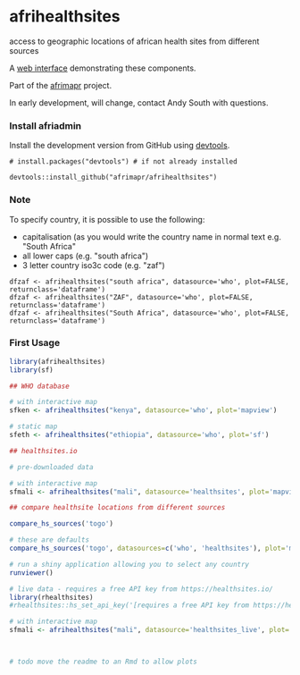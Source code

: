 # afrihealthsites
access to geographic locations of african health sites from different sources

A [web interface](https://andysouth.shinyapps.io/healthsites_viewer/) demonstrating these components.

Part of the [afrimapr](www.afrimapr.org) project.

In early development, will change, contact Andy South with questions.


### Install afriadmin

Install the development version from GitHub using [devtools](https://github.com/hadley/devtools).

    # install.packages("devtools") # if not already installed
    
    devtools::install_github("afrimapr/afrihealthsites")
    
### Note

To specify country, it is possible to use the following:

- capitalisation (as you would write the country name in normal text e.g. "South Africa"
- all lower caps (e.g. "south africa")
- 3 letter country iso3c code (e.g. "zaf")

```
dfzaf <- afrihealthsites("south africa", datasource='who', plot=FALSE, returnclass='dataframe')
dfzaf <- afrihealthsites("ZAF", datasource='who', plot=FALSE, returnclass='dataframe')
dfzaf <- afrihealthsites("South Africa", datasource='who', plot=FALSE, returnclass='dataframe')

```

### First Usage

``` r
library(afrihealthsites)
library(sf)

## WHO database 

# with interactive map
sfken <- afrihealthsites("kenya", datasource='who', plot='mapview')

# static map
sfeth <- afrihealthsites("ethiopia", datasource='who', plot='sf')

## healthsites.io

# pre-downloaded data

# with interactive map
sfmali <- afrihealthsites("mali", datasource='healthsites', plot='mapview')

## compare healthsite locations from different sources

compare_hs_sources('togo')

# these are defaults
compare_hs_sources('togo', datasources=c('who', 'healthsites'), plot='mapview'))

# run a shiny application allowing you to select any country
runviewer()

# live data - requires a free API key from https://healthsites.io/
library(rhealthsites)
#rhealthsites::hs_set_api_key('[requires a free API key from https://healthsites.io/]')

# with interactive map
sfmali <- afrihealthsites("mali", datasource='healthsites_live', plot='mapview')



# todo move the readme to an Rmd to allow plots

```
